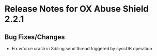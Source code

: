 # Release Notes for OX Abuse Shield 2.2.1

Bug Fixes/Changes
-----------------
* Fix wforce crash in Sibling send thread triggered by syncDB operation


